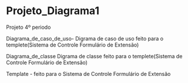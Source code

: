 # Projeto_Diagrama1

Projeto 4º periodo 

Diagrama_de_caso_de_uso- Digrama de caso de uso feito para o templete(Sistema de Controle Formulário de Extensão)

Diagrama_de_classe Digrama de classe feito para o templete(Sistema de Controle Formulário de Extensão)

Template - feito para o Sistema de Controle Formulário de Extensão
